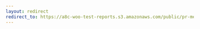 ```yaml
---
layout: redirect
redirect_to: https://a8c-woo-test-reports.s3.amazonaws.com/public/pr-merge/44775/api/index.html
---
```


